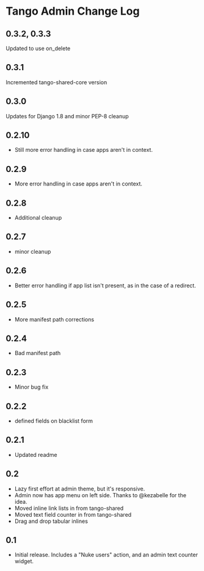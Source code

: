 # Tango Admin Change Log

## 0.3.2, 0.3.3
Updated to use on_delete

## 0.3.1
Incremented tango-shared-core version

## 0.3.0
Updates for Django 1.8 and minor PEP-8 cleanup

## 0.2.10
* Still more error handling in case apps aren't in context.

## 0.2.9
* More error handling in case apps aren't in context.

## 0.2.8
* Additional cleanup

## 0.2.7
* minor cleanup

## 0.2.6
* Better error handling if app list isn't present, as in the case of a redirect.

## 0.2.5
* More manifest path corrections

## 0.2.4
* Bad manifest path

## 0.2.3
* Minor bug fix

## 0.2.2
* defined fields on blacklist form

## 0.2.1
* Updated readme

## 0.2
* Lazy first effort at admin theme, but it's responsive.
* Admin now has app menu on left side. Thanks to @kezabelle for the idea.
* Moved inline link lists in from tango-shared
* Moved text field counter in from tango-shared
* Drag and drop tabular inlines

## 0.1
* Initial release. Includes a "Nuke users" action, and an admin text counter widget.
